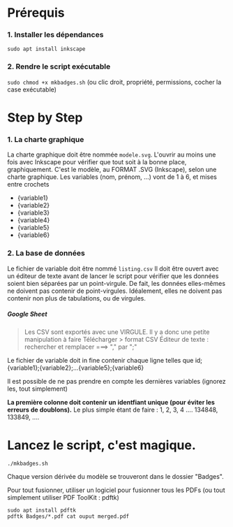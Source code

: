# Prérequis
### 1. Installer les dépendances
`sudo apt install inkscape`

### 2. Rendre le script exécutable
`sudo chmod +x mkbadges.sh` (ou clic droit, propriété, permissions, cocher la case exécutable)

# Step by Step
### 1. La charte graphique
La charte graphique doit être nommée `modele.svg`. L'ouvrir au moins une fois avec Inkscape pour vérifier que tout soit à la bonne place, graphiquement. C'est le modèle, au FORMAT .SVG (Inkscape), selon une charte graphique.
Les variables (nom, prénom, ...) vont de 1 à 6, et mises entre crochets
- {variable1}
- {variable2}
- {variable3}
- {variable4}
- {variable5}
- {variable6}

### 2. La base de données
Le fichier de variable doit être nommé `listing.csv`
Il doit être ouvert avec un éditeur de texte avant de lancer le script pour vérifier que les données soient bien séparées par un point-virgule. De fait, les données elles-mêmes ne doivent pas contenir de point-virgules. Idéalement, elles ne doivent pas contenir non plus de tabulations, ou de virgules.


##### Google Sheet
> Les CSV sont exportés avec une VIRGULE. Il y a donc une petite manipulation à faire
> Télécharger > format CSV
> Éditeur de texte : rechercher et remplacer ===> "," par ";"


Le fichier de variable doit in fine contenir chaque ligne telles que
id;{variable1};{variable2};...{variable5};{variable6}

Il est possible de ne pas prendre en compte les dernières variables (ignorez les, tout simplement)

**La première colonne doit contenir un identfiant unique (pour éviter les erreurs de doublons).**
Le plus simple étant de faire : 1, 2, 3, 4 .... 134848, 133849, ....



# Lancez le script, c'est magique.
`./mkbadges.sh`

Chaque version dérivée du modèle se trouveront dans le dossier "Badges".

Pour tout fusionner, utiliser un logiciel pour fusionner tous les PDFs (ou tout simplement utiliser PDF ToolKit : pdftk)

```
sudo apt install pdftk
pdftk Badges/*.pdf cat ouput merged.pdf
```

